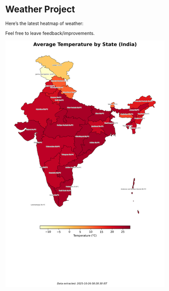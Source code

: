 # Weather Project

Here’s the latest heatmap of weather:

Feel free to leave feedback/improvements.

![India Heatmap](docs/assets/india_heatmap.png?v=FD1BF9)
